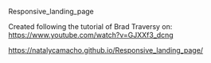 Responsive_landing_page

Created following the tutorial of Brad Traversy on: https://www.youtube.com/watch?v=GJXXf3_dcng

https://natalycamacho.github.io/Responsive_landing_page/

